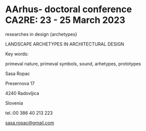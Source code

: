 # AArhus- doctoral conference CA2RE: 23 - 25 March 2023 

researches in design {archetypes}

LANDSCAPE ARCHETYPES IN ARCHITECTURAL DESIGN

Key words:

primeval nature, primeval symbols, sound, arhetypes, prototypes






Sasa Ropac

Presernova 17

4240 Radovljica

Slovenia

tel.:00 386 40 213 223

sasa.ropac@gmail.com

